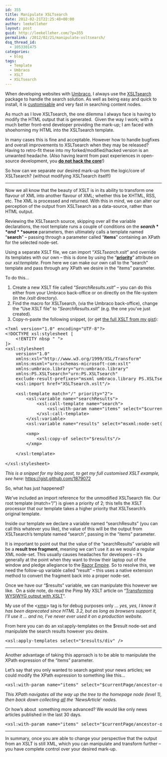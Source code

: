 ```yaml
---
id: 355
title: Manipulate XSLTsearch
date: 2012-02-21T22:25:48+00:00
author: leekelleher
layout: post
guid: http://leekelleher.com/?p=355
permalink: /2012/02/21/manipulate-xsltsearch/
dsq_thread_id:
  - 1053301475
categories:
  - blog
tags:
  - Template
  - Umbraco
  - XSLT
  - XSLTsearch
---
```

When developing websites with [Umbraco](http://umbraco.codeplex.com), I always use the [XSLTsearch](http://our.umbraco.org/projects/website-utilities/xsltsearch) package to handle the search solution. As well as being easy and quick to install, it is [customisable](http://blog.percipientstudios.com/2009/4/7/customizing-xsltsearch.aspx) and very fast in searching content nodes.

As much as I love XSLTsearch, the one dilemma I always face is having to modify the HTML output that is generated.  Given the way I work; with a much better front-end developer providing the mark-up; I am faced with shoehorning my HTML into the XSLTsearch template.

In many cases this is fine and acceptable. However how to handle bugfixes and overall improvements to XSLTsearch when they may be released? Having to retro-fit these into my forked/modified/hacked version is an unwanted headache. (Also having learnt from past experiences in open-source development, you <span style="text-decoration: underline;"><strong><a href="http://drupal.org/best-practices/do-not-hack-core">do not hack the core</a></strong></span>!)

So how can we separate our desired mark-up from the logic/core of XSLTsearch? (without modifying XSLTsearch itself!)

* * *

Now we all know that the beauty of XSLT is in its ability to transform one flavour of XML into another flavour of XML; whether this be XHTML, RSS, etc. The XML is processed and returned. With this in mind, we can alter our perception of the output from XSLTsearch as a data-source, rather than HTML output.

Reviewing the XSLTsearch source, skipping over all the variable declarations, the root template runs a couple of conditions on the **$search** and **$source** parameters, then ultimately calls a template named &#8220;**search**&#8221; &#8211; passing through a parameter called &#8220;**items**&#8221; containing an XPath for the selected node-set.

Using a separate XSLT file, we can import &#8220;_XSLTsearch.xslt_&#8221; and override its templates with our own &#8211; this is done by using the &#8220;**[priority](http://www.edankert.com/transforms/xslt.template-priority.html)**&#8221; attribute on our _xsl:template_. From here we can make our own call to the &#8220;search&#8221; template and pass through any XPath we desire in the &#8220;items&#8221; parameter.

To do this&#8230;

  1. Create a new XSLT file called &#8220;_SearchResults.xslt_&#8221; &#8211; you can do this either from your Umbraco back-office or on directly on the file-system (in the _/xslt_ directory).
  2. Find the macro for XSLTsearch, (via the Umbraco back-office), change the &#8220;Use XSLT file&#8221; to &#8220;_SearchResults.xslt_&#8221; (e.g. the one you&#8217;ve just created).
  3. Copy-n-paste the following snippet, (or get [the full XSLT from my gist](https://gist.github.com/1879072)):

<pre class="brush: xml; title: ; notranslate" title="">&lt;?xml version="1.0" encoding="UTF-8"?&gt;
&lt;!DOCTYPE xsl:stylesheet [
	&lt;!ENTITY nbsp "&#x00A0;"&gt;
]&gt;
&lt;xsl:stylesheet
	version="1.0"
	xmlns:xsl="http://www.w3.org/1999/XSL/Transform"
	xmlns:msxml="urn:schemas-microsoft-com:xslt"
	xmlns:umbraco.library="urn:umbraco.library"
	xmlns:PS.XSLTsearch="urn:PS.XSLTsearch"
	exclude-result-prefixes="msxml umbraco.library PS.XSLTsearch"&gt;
	&lt;xsl:import href="XSLTsearch.xslt"/&gt;

	&lt;xsl:template match="/" priority="2"&gt;
		&lt;xsl:variable name="searchResults"&gt;
			&lt;xsl:call-template name="search"&gt;
				&lt;xsl:with-param name="items" select="$currentPage/ancestor-or-self::*[@level = 1]"/&gt;
			&lt;/xsl:call-template&gt;
		&lt;/xsl:variable&gt;
		&lt;xsl:variable name="results" select="msxml:node-set($searchResults)"/&gt;

		&lt;xmp&gt;
			&lt;xsl:copy-of select="$results"/&gt;
		&lt;/xmp&gt;

	&lt;/xsl:template&gt;

&lt;/xsl:stylesheet&gt;</pre>

_This is a snippet for my blog post, to get my full customised XSLT example, see here:_ <https://gist.github.com/1879072>

So, what has just happened?

We&#8217;ve included an import reference for the unmodified XSLTsearch file. Our root template (match=&#8221;/&#8221;) is given a priority of 2; this tells the XSLT processor that our template takes a higher priority that XSLTsearch&#8217;s original template.

Inside our template we declare a variable named &#8220;searchResults&#8221; (you can call this whatever you like), the value of this will be the output from XSLTsearch&#8217;s template named &#8220;search&#8221;, passing in the &#8220;items&#8221; parameter.

It is important to point out that the value of the &#8220;searchResults&#8221; variable will be a **result tree fragment**, meaning we can&#8217;t use it as we would a regular XML node-set. This usually causes headaches for developers &#8211; it&#8217;s generally at the point when they want to throw their laptop out of the window and pledge allegiance to the [Razor Empire](http://razorempire.com/). So to resolve this, we need the follow-up variable called &#8220;result&#8221; &#8211; this uses a native extension method to convert the fragment back into a proper node-set.

Once we have our &#8220;$results&#8221; variable, we can manipulate this however we like.  On a side note, do read the Pimp My XSLT article on &#8220;[Transforming WYSIWYG output with XSLT](http://pimpmyxslt.com/articles/wysiwyg/)&#8220;.

My use of the <[xmp](http://www.w3.org/TR/REC-html32#xmp)> tag is for debug purposes only &#8230; _yes, yes, I know it has been deprecated since HTML 3.2, but as long as browsers support it, I&#8217;ll use it &#8230; and no, I&#8217;ve never ever used it on a production website._

From here you can do an xsl:apply-templates on the $result node-set and manipulate the search results however you desire.

<pre class="brush: xml; title: ; notranslate" title="">&lt;xsl:apply-templates select="$results/div" /&gt;</pre>

* * *

Another advantage of taking this approach is to be able to manipulate the XPath expression of the &#8220;items&#8221; parameter.

Let&#8217;s say that you only wanted to search against your news articles; we could modify the XPath expression to something like this&#8230;

<pre class="brush: xml; title: ; notranslate" title="">&lt;xsl:with-param name="items" select="$currentPage/ancestor-or-self::*[@level = 1]/descendant::NewsArticle[@isDoc]"/&gt;</pre>

_This XPath navigates all the way up the tree to the homepage node (level 1), then back down collecting <span style="text-decoration: underline;">all</span> the &#8216;NewsArticle&#8217; nodes._

Or how&#8217;s about  something more advanced? We would like only news articles published in the last 30 days.

<pre class="brush: xml; title: ; notranslate" title="">&lt;xsl:with-param name="items" select="$currentPage/ancestor-or-self::*[@level = 1]/descendant::NewsArticle[@isDoc and umbraco.library:DateGreaterThanOrEqualToday(umbraco.library:DateAdd(@createDate, 'd', 30))]"/&gt;</pre>

* * *

In summary, once you are able to change your perspective that the output from an XSLT is still XML, which you can manipulate and transform further &#8211; you have complete control over your desired mark-up.